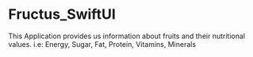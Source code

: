 # Fructus_SwiftUI
This Application provides us information about fruits and their nutritional values. i.e: Energy, Sugar, Fat, Protein, Vitamins, Minerals 
